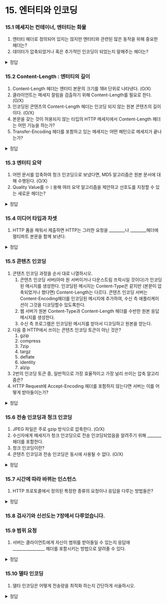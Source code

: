 # 15. 엔터티와 인코딩

### 15.1 메세지는 컨테이너, 엔터티는 화물 

1. 엔터티 헤더로 정의되어 있지는 않지만 엔터티와 관련된 많은 동작을 위해 중요한 헤더는?
2. 데이터가 압축되었거나 혹은 추가적인 인코딩이 되었는지 말해주는 헤더는?
<details><summary>정답</summary>


1. ETag
2. Content-Encoding
</details>

### 15.2 Content-Length : 엔터티의 길이

1. Content-Length 헤더는 엔터티 본문의 크기를 1Bit 단위로 나타낸다. (O/X)
2. 클라이언트는 메세지 잘림을 검출하기 위해 Content-Length를 필요로 한다. (O/X) 
3. 인코딩된 콘텐츠의 Content-Length 헤더는 인코딩 되지 않는 원본 콘텐츠의 길이이다. (O/X)
4. 본문을 갖는 것이 허용되지 않는 타입의 HTTP 메세지에서 Content-Length 헤더는 어떤 기능을 하는가?
5. Transfer-Encoding 헤더를 포함하고 있는 메세지는 어떤 패턴으로 메세지가 끝나는가?
<details><summary>정답</summary>
    1. X 1바이트
    2. O
    3. X 인코딩 된거임
    4. 아무런 기능도 하지 않음
    5. 0바이트 청크

</details>

### 15.3 엔터티 요약

1. 어떤 문서를 압축하여 청크 인코딩으로 보냈다면, MD5 알고리즘은 원본 문서에 대해 수행된다. (O/X)
2. Quality Value를 ㅇㅣ용해 여러 요약 알고리즘을 제안하고 선호도를 지정할 수 있는 새로운 헤더는?
<details><summary>정답</summary>

1. X
2. Want-Digest
</details>

### 15.4 미디어 타입과 차셋

1. HTTP 폼을 채워서 제출하면 HTTP는 그러한 요청을 ________나 ________헤더에 멀티파트 본문을 함께 보낸다.
<details><summary>정답</summary>

1. Content-Type: multipart/form-data나 Content-Type: multipart/mixed
</details>

### 15.5 콘텐츠 인코딩

1. 콘텐츠 인코딩 과정을 순서 대로 나열하시오.
    1. 콘텐츠 인코딩 서버(아마 원 서버이거나 다운스트림 프락시일 것이다)가 인코딩된 메시지를 생성한다. 인코딩된 메시지는 Content-Type은 같지만 (본문이 압축되었거나 했다면) Content-Length는 다르다. 콘텐츠 인코딩 서버는 Content-Encoding헤더를 인코딩된 메시지에 추가하여, 수신 측 애플리케이션이 그것을 디코딩할수 있도록한다.
    2. 웹 서버가 원본 Content-Type과 Content-Length 헤더를 수반한 원본 응답 메시지를 생성한다.
    3. 수신 측 프로그램은 인코딩된 메시지를 받아서 디코딩하고 원본을 얻는다.
2. 다음 중 HTTP에서 쓰이는 콘텐츠 인코딩 토큰이 아닌 것은?
    1. gzip
    2. compress
    3. 7zip
    4. targz
    5. deflate
    6. identity
    7. alzip
3. 2번의 인코딩 토큰 중, 일반적으로 가장 효율적이고 가장 널리 쓰이는 압축 알고리즘은?
4. HTTP Request에 Accept-Encoding 헤더를 포함하지 않는다면 서버는 이를 어떻게 받아들이는가?
<details><summary>정답</summary>
    1. 213
    2. 347
    3. gzip
    4. 어떤 인코딩이든 받아들일 수 있다. 
</details>

### 15.6 전송 인코딩과 청크 인코딩

1. JPEG 파일은 주로 gzip 방식으로 압축한다. (O/X)
2. 수신자에게 메세지가 청크 인코딩으로 전송 인코딩되었음을 알려주기 위해 _______ 헤더를 포함한다.
3. 청크 인코딩이란?
4. 콘텐츠 인코딩과 전송 인코딩은 동시에 사용될 수 없다. (O/X)
<details><summary>정답</summary>
    1. X 잘 압축되지 않는다고 함
    2. Transfer-Encoding( : chunked)
    3. 메세지를 일정 크기의 청크 여럿으로 쪼개는 것 
    4. O ㅆㄱㄴ
</details>

### 15.7 시간에 따라 바뀌는 인스턴스

1. HTTP 프로토콜에서 정의된 특정한 종류의 요청이나 응답을 다루는 방법들은?
<details><summary>정답</summary>
    1. 인스턴스 조작(instance manipulation)
</details>

### 15.8 검사기와 신선도는 7장에서 다루었습니다. 


### 15.9 범위 요청

1. 서버는 클라이언트에게 자신이 범위를 받아들일 수 있는지 응답에 ________________ 헤더를 포함시키는 방법으로 알려줄 수 있다.
<details><summary>정답</summary>

1. Accept-Range
</details>

### 15.10 델타 인코딩

1. 델타 인코딩은 어떻게 전송량을 최적화 하는지 간단하게 서술하시오.
<details><summary>정답</summary>

1. 객체 전체가 아닌 변경된 부분에 대해서만 통신
</details>